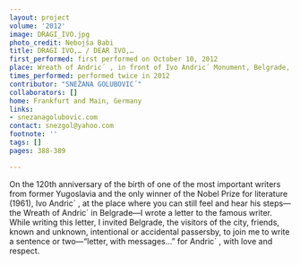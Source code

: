 ```yaml
---
layout: project
volume: '2012'
image: DRAGI_IVO.jpg
photo_credit: Nebojša Babi
title: DRAGI IVO,… / DEAR IVO,…
first_performed: first performed on October 10, 2012
place: Wreath of Andric´ , in front of Ivo Andric´ Monument, Belgrade, Serbia
times_performed: performed twice in 2012
contributor: "SNEŽANA GOLUBOVIC´"
collaborators: []
home: Frankfurt and Main, Germany
links:
- snezanagolubovic.com
contact: snezgol@yahoo.com
footnote: ''
tags: []
pages: 388-389

---
```


On the 120th anniversary of the birth of one of the most important writers from former Yugoslavia and the only winner of the Nobel Prize for literature (1961), Ivo Andric´ , at the place where you can still feel and hear his steps—the Wreath of Andric´  in Belgrade—I wrote a letter to the famous writer. While writing this letter, I invited Belgrade, the visitors of the city, friends, known and unknown, intentional or accidental passersby, to join me to write a sentence or two—“letter, with messages…” for Andric´ , with love and respect.
